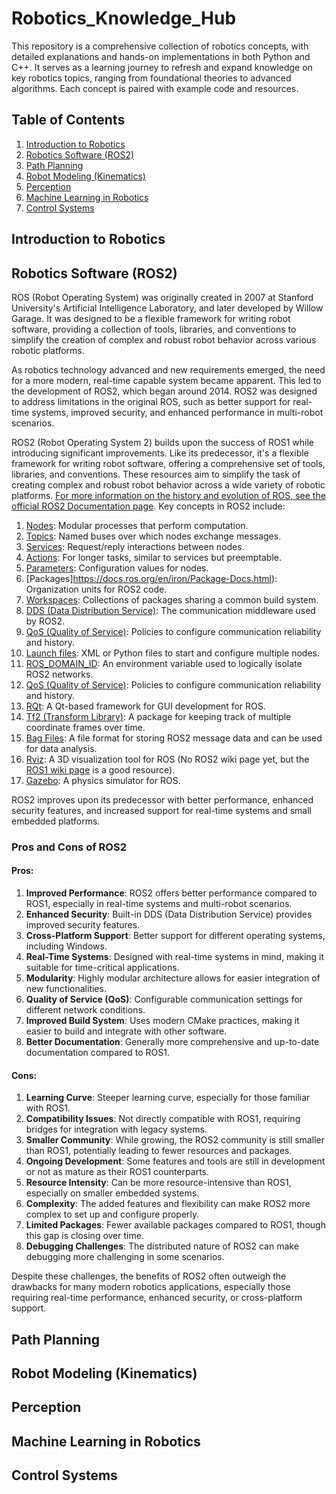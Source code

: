 # Robotics_Knowledge_Hub
This repository is a comprehensive collection of robotics concepts, with detailed explanations and hands-on implementations in both Python and C++. It serves as a learning journey to refresh and expand knowledge on key robotics topics, ranging from foundational theories to advanced algorithms. Each concept is paired with example code and resources.


## Table of Contents

1. [Introduction to Robotics](#introduction-to-robotics)
2. [Robotics Software (ROS2)](#robotics-software)
3. [Path Planning](#path-planning)
4. [Robot Modeling (Kinematics)](#robot-modeling)
4. [Perception](#perception)
5. [Machine Learning in Robotics](#machine-learning-in-robotics)
6. [Control Systems](#control-systems)

## Introduction to Robotics


## Robotics Software (ROS2)
ROS (Robot Operating System) was originally created in 2007 at Stanford University's Artificial Intelligence Laboratory, and later developed by Willow Garage. It was designed to be a flexible framework for writing robot software, providing a collection of tools, libraries, and conventions to simplify the creation of complex and robust robot behavior across various robotic platforms.

As robotics technology advanced and new requirements emerged, the need for a more modern, real-time capable system became apparent. This led to the development of ROS2, which began around 2014. ROS2 was designed to address limitations in the original ROS, such as better support for real-time systems, improved security, and enhanced performance in multi-robot scenarios.

ROS2 (Robot Operating System 2) builds upon the success of ROS1 while introducing significant improvements. Like its predecessor, it's a flexible framework for writing robot software, offering a comprehensive set of tools, libraries, and conventions. These resources aim to simplify the task of creating complex and robust robot behavior across a wide variety of robotic platforms. [For more information on the history and evolution of ROS, see the official ROS2 Documentation page](https://docs.ros.org/en/iron/index.html). Key concepts in ROS2 include:

1. [Nodes](https://docs.ros.org/en/iron/Concepts/Basic/About-Nodes.html): Modular processes that perform computation.
2. [Topics](https://docs.ros.org/en/iron/Concepts/Basic/About-Topics.html): Named buses over which nodes exchange messages.
3. [Services](https://docs.ros.org/en/iron/Concepts/Basic/About-Services.html): Request/reply interactions between nodes.
4. [Actions](https://docs.ros.org/en/iron/Concepts/Basic/About-Actions.html): For longer tasks, similar to services but preemptable.
5. [Parameters](https://docs.ros.org/en/iron/Concepts/Basic/About-Parameters.html): Configuration values for nodes.
6. [Packages]https://docs.ros.org/en/iron/Package-Docs.html): Organization units for ROS2 code.
7. [Workspaces](https://docs.ros.org/en/iron/Tutorials/Beginner-Client-Libraries/Creating-Your-First-ROS2-Package.html): Collections of packages sharing a common build system.
8. [DDS (Data Distribution Service)](https://docs.ros.org/en/iron/Concepts/About-Different-Middleware-Vendors.html): The communication middleware used by ROS2.
9. [QoS (Quality of Service)](https://docs.ros.org/en/iron/Concepts/About-Quality-of-Service-Settings.html): Policies to configure communication reliability and history.
10. [Launch files](https://docs.ros.org/en/iron/Tutorials/Intermediate/Launch/Launch-Main.html): XML or Python files to start and configure multiple nodes.
11. [ROS_DOMAIN_ID](https://docs.ros.org/en/iron/Concepts/About-Domain-ID.html): An environment variable used to logically isolate ROS2 networks.
12. [QoS (Quality of Service)](https://docs.ros.org/en/iron/Concepts/About-Quality-of-Service-Settings.html): Policies to configure communication reliability and history.
13. [RQt](https://docs.ros.org/en/iron/Concepts/About-RQt.html): A Qt-based framework for GUI development for ROS.
14. [Tf2 (Transform Library)](https://docs.ros.org/en/iron/Concepts/About-Tf2.html): A package for keeping track of multiple coordinate frames over time.
15. [Bag Files](https://docs.ros.org/en/iron/Tutorials/Beginner-CLI-Tools/Recording-And-Playing-Back-Data/Recording-And-Playing-Back-Data.html): A file format for storing ROS2 message data and can be used for data analysis.
16. [Rviz](https://github.com/ros2/rviz?tab=readme-ov-file): A 3D visualization tool for ROS (No ROS2 wiki page yet, but the [ROS1 wiki page](https://wiki.ros.org/rviz) is a good resource).
17. [Gazebo](https://docs.ros.org/en/iron/Tutorials/Advanced/Simulators/Gazebo/Gazebo.html): A physics simulator for ROS.


ROS2 improves upon its predecessor with better performance, enhanced security features, and increased support for real-time systems and small embedded platforms.


### Pros and Cons of ROS2

#### Pros:
1. **Improved Performance**: ROS2 offers better performance compared to ROS1, especially in real-time systems and multi-robot scenarios.
2. **Enhanced Security**: Built-in DDS (Data Distribution Service) provides improved security features.
3. **Cross-Platform Support**: Better support for different operating systems, including Windows.
4. **Real-Time Systems**: Designed with real-time systems in mind, making it suitable for time-critical applications.
5. **Modularity**: Highly modular architecture allows for easier integration of new functionalities.
6. **Quality of Service (QoS)**: Configurable communication settings for different network conditions.
7. **Improved Build System**: Uses modern CMake practices, making it easier to build and integrate with other software.
8. **Better Documentation**: Generally more comprehensive and up-to-date documentation compared to ROS1.

#### Cons:
1. **Learning Curve**: Steeper learning curve, especially for those familiar with ROS1.
2. **Compatibility Issues**: Not directly compatible with ROS1, requiring bridges for integration with legacy systems.
3. **Smaller Community**: While growing, the ROS2 community is still smaller than ROS1, potentially leading to fewer resources and packages.
4. **Ongoing Development**: Some features and tools are still in development or not as mature as their ROS1 counterparts.
5. **Resource Intensity**: Can be more resource-intensive than ROS1, especially on smaller embedded systems.
6. **Complexity**: The added features and flexibility can make ROS2 more complex to set up and configure properly.
7. **Limited Packages**: Fewer available packages compared to ROS1, though this gap is closing over time.
8. **Debugging Challenges**: The distributed nature of ROS2 can make debugging more challenging in some scenarios.

Despite these challenges, the benefits of ROS2 often outweigh the drawbacks for many modern robotics applications, especially those requiring real-time performance, enhanced security, or cross-platform support.


## Path Planning

## Robot Modeling (Kinematics)

## Perception

## Machine Learning in Robotics

## Control Systems

